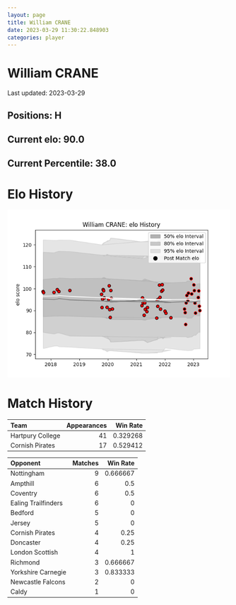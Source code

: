 ```yaml
---  
layout: page  
title: William CRANE  
date: 2023-03-29 11:30:22.848903  
categories: player  
---
```

# William CRANE


Last updated: 2023-03-29
## Positions: H

## Current elo: 90.0

## Current Percentile: 38.0

# Elo History


![elo history](history_WilliamCRANE.png)
# Match History


| Team             |   Appearances |   Win Rate |
|:-----------------|--------------:|-----------:|
| Hartpury College |            41 |   0.329268 |
| Cornish Pirates  |            17 |   0.529412 |

| Opponent            |   Matches |   Win Rate |
|:--------------------|----------:|-----------:|
| Nottingham          |         9 |   0.666667 |
| Ampthill            |         6 |   0.5      |
| Coventry            |         6 |   0.5      |
| Ealing Trailfinders |         6 |   0        |
| Bedford             |         5 |   0        |
| Jersey              |         5 |   0        |
| Cornish Pirates     |         4 |   0.25     |
| Doncaster           |         4 |   0.25     |
| London Scottish     |         4 |   1        |
| Richmond            |         3 |   0.666667 |
| Yorkshire Carnegie  |         3 |   0.833333 |
| Newcastle Falcons   |         2 |   0        |
| Caldy               |         1 |   0        |
